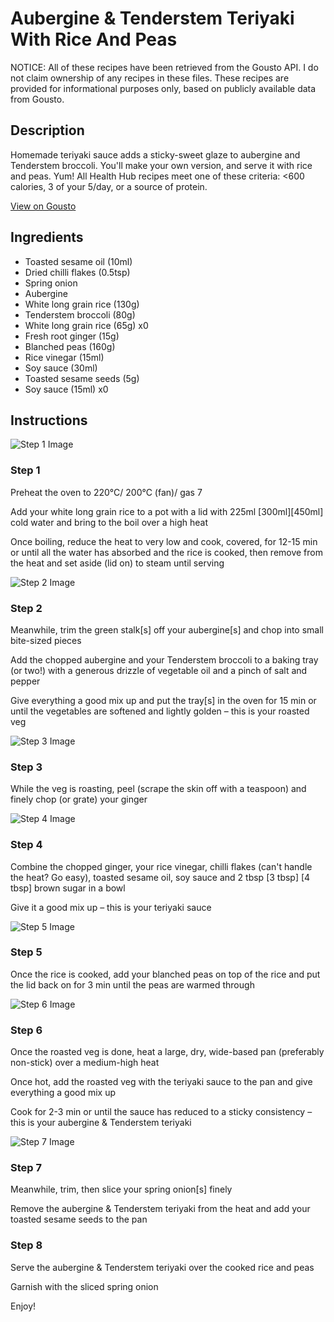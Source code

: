 # Aubergine & Tenderstem Teriyaki With Rice And Peas

NOTICE: All of these recipes have been retrieved from the Gousto API. I do not claim ownership of any recipes in these files. These recipes are provided for informational purposes only, based on publicly available data from Gousto.

## Description

Homemade teriyaki sauce adds a sticky-sweet glaze to aubergine and Tenderstem broccoli. You'll make your own version, and serve it with rice and peas. Yum! All Health Hub recipes meet one of these criteria: <600 calories, 3 of your 5/day, or a source of protein.

[View on Gousto](https://www.gousto.co.uk/recipes/cookbook/aubergine-tenderstem-teriyaki-with-sugar-snap-peas)

## Ingredients

- Toasted sesame oil (10ml)
- Dried chilli flakes (0.5tsp)
- Spring onion
- Aubergine
- White long grain rice (130g)
- Tenderstem broccoli (80g)
- White long grain rice (65g) x0
- Fresh root ginger (15g)
- Blanched peas (160g)
- Rice vinegar (15ml)
- Soy sauce (30ml)
- Toasted sesame seeds (5g)
- Soy sauce (15ml) x0

## Instructions

![Step 1 Image](https://production-media.gousto.co.uk/cms/recipe-step-image/step-1-1650362971759-x200.jpg)

### Step 1

Preheat the oven to 220°C/ 200°C (fan)/ gas 7

Add your white long grain rice to a pot with a lid with 225ml <span class="text-purple">[300ml]</span><span class="text-danger">[450ml] </span>cold water and bring to the boil over a high heat

Once boiling, reduce the heat to very low and cook, covered, for 12-15 min or until all the water has absorbed and the rice is cooked, then remove from the heat and set aside (lid on) to steam until serving

![Step 2 Image](https://production-media.gousto.co.uk/cms/recipe-step-image/step-2-1650362983360-x200.jpg)

### Step 2

Meanwhile, trim the green stalk[s] off your aubergine[s] and chop into small bite-sized pieces

Add the chopped aubergine and your Tenderstem broccoli to a baking tray (or two!) with a generous drizzle of vegetable oil and a pinch of salt and pepper

Give everything a good mix up and put the tray[s] in the oven for 15 min or until the vegetables are softened and lightly golden – this is your roasted veg

![Step 3 Image](https://production-media.gousto.co.uk/cms/recipe-step-image/step-3-1650362994312-x200.jpg)

### Step 3

While the veg is roasting, peel (scrape the skin off with a teaspoon) and finely chop (or grate) your ginger

![Step 4 Image](https://production-media.gousto.co.uk/cms/recipe-step-image/step-4-1650363004388-x200.jpg)

### Step 4

Combine the chopped ginger, your rice vinegar, chilli flakes (can't handle the heat? Go easy), toasted sesame oil, soy sauce and 2 tbsp <span class="text-purple">[3 tbsp]</span> <span class="text-danger">[4 tbsp]</span> brown sugar in a bowl

Give it a good mix up – this is your teriyaki sauce

![Step 5 Image](https://production-media.gousto.co.uk/cms/recipe-step-image/step-5-1650363013620-x200.jpg)

### Step 5

Once the rice is cooked, add your blanched peas on top of the rice and put the lid back on for 3 min until the peas are warmed through

![Step 6 Image](https://production-media.gousto.co.uk/cms/recipe-step-image/step-6-1650363024034-x200.jpg)

### Step 6

Once the roasted veg is done, heat a large, dry, wide-based pan (preferably non-stick) over a medium-high heat

Once hot, add the roasted veg with the teriyaki sauce to the pan and give everything a good mix up

Cook for 2-3 min or until the sauce has reduced to a sticky consistency – this is your aubergine & Tenderstem teriyaki

![Step 7 Image](https://production-media.gousto.co.uk/cms/recipe-step-image/step-7-1650363033670-x200.jpg)

### Step 7

Meanwhile, trim, then slice your spring onion[s] finely

Remove the aubergine & Tenderstem teriyaki from the heat and add your toasted sesame seeds to the pan

### Step 8

Serve the aubergine & Tenderstem teriyaki over the cooked rice and peas

Garnish with the sliced spring onion

Enjoy!


